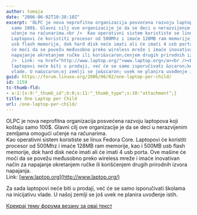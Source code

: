 ```yaml
---
author: tomaja
date: "2006-06-02T10:38:10Z"
excerpt: 'OLPC je nova neprofitna organizacija posvećena razvoju laptopova koji ko&scaron;taju
  samo 100$. Glavni cilj ove organizacije je da se deci u nerazvijenim zemljama omogući
  učenje na računarima.<br />  Kao operativni sistem korististe se linux Fedora Core.
  Laptopovi će koristiti procesor od 500Mhz i imaće 128MB ram memorije, kao i 500MB
  usb flash memorije, dok hard disk neće imati ali će imati 4 usb porta. Ove ma&scaron;ine
  će moći da se povežu međusobno preko wireless mreže i imaće inovativan način za
  napajanje okretanjem ručke ili kori&scaron;ćenjem drugih prirodnih izvora napajanja.<br
  />  Link: <a href="http://www.laptop.org/">www.laptop.org</a><br /><br />  Za sada
  laptopovi neće biti u prodaji, već će se samo isporučivati &scaron;kolama na inicijativu
  vlade. U na&scaron;oj zemlji se jo&scaron; uvek ne planira uvođenje istih.'
guid: https://forum.linuxo.org/2006/06/02/one-laptop-per-child/
id: 1159
tc-thumb-fld:
- a:2:{s:9:"_thumb_id";b:0;s:11:"_thumb_type";s:10:"attachment";}
title: One Laptop per Child
url: /one-laptop-per-child/
---
```

OLPC je nova neprofitna organizacija posvećena razvoju laptopova koji ko&scaron;taju samo 100$. Glavni cilj ove organizacije je da se deci u nerazvijenim zemljama omogući učenje na računarima.  
Kao operativni sistem korististe se linux Fedora Core. Laptopovi će koristiti procesor od 500Mhz i imaće 128MB ram memorije, kao i 500MB usb flash memorije, dok hard disk neće imati ali će imati 4 usb porta. Ove ma&scaron;ine će moći da se povežu međusobno preko wireless mreže i imaće inovativan način za napajanje okretanjem ručke ili kori&scaron;ćenjem drugih prirodnih izvora napajanja.  
Link: [www.laptop.org](http://www.laptop.org/)

Za sada laptopovi neće biti u prodaji, već će se samo isporučivati &scaron;kolama na inicijativu vlade. U na&scaron;oj zemlji se jo&scaron; uvek ne planira uvođenje istih.<!--break-->

[Креирај тему форума везану за овај текст](https://linuxo.org/nova-tema-na-forumu/?se_pid=1159)